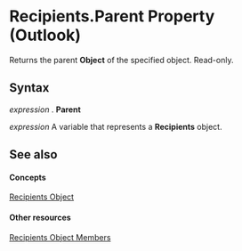 
# Recipients.Parent Property (Outlook)

Returns the parent  **Object** of the specified object. Read-only.


## Syntax

 _expression_ . **Parent**

 _expression_ A variable that represents a **Recipients** object.


## See also


#### Concepts


[Recipients Object](774f56b7-4de8-9584-60cd-4fbf361f4c85.md)
#### Other resources


[Recipients Object Members](958f9e6d-c499-4c19-0550-02506998b125.md)
